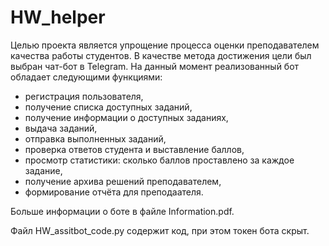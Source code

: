 # HW_helper

Целью проекта является упрощение процесса оценки преподавателем качества работы
студентов. В качестве метода достижения цели был выбран чат-бот в Telegram. На данный
момент реализованный бот обладает следующими функциями:

* регистрация пользователя,
* получение списка доступных заданий,
* получение информации о доступных заданиях,
* выдача заданий,
* отправка выполненных заданий,
* проверка ответов студента и выставление баллов,
* просмотр статистики: сколько баллов проставлено за каждое задание,
* получение архива решений преподавателем,
* формирование отчёта для преподаателя.

Больше информации о боте в файле Information.pdf.

Файл HW_assitbot_code.py содержит код, при этом токен бота скрыт.
